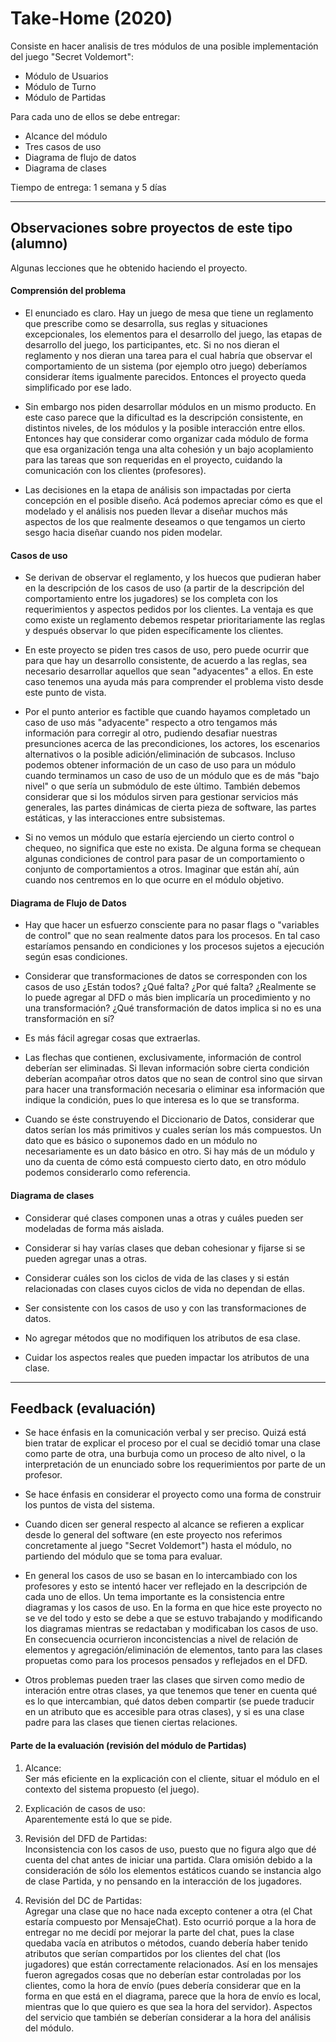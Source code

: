 # Take-Home (2020)

Consiste en hacer analisis de tres módulos de una posible implementación del juego "Secret Voldemort":

* Módulo de Usuarios
* Módulo de Turno
* Módulo de Partidas

Para cada uno de ellos se debe entregar:

- Alcance del módulo
- Tres casos de uso
- Diagrama de flujo de datos
- Diagrama de clases

Tiempo de entrega: 1 semana y 5 días

---

## Observaciones sobre proyectos de este tipo (alumno)

Algunas lecciones que he obtenido haciendo el proyecto.  

#### Comprensión del problema  

- El enunciado es claro. Hay un juego de mesa que tiene un reglamento que prescribe como se desarrolla, sus reglas y situaciones excepcionales, los elementos para el desarrollo del juego, las etapas de desarrollo del juego, los participantes, etc. Si no nos dieran el reglamento y nos dieran una tarea para el cual habría que observar el comportamiento de un sistema (por ejemplo otro juego) deberíamos considerar ítems igualmente parecidos. Entonces el proyecto queda simplificado por ese lado.  

- Sin embargo nos piden desarrollar módulos en un mismo producto. En este caso parece que la dificultad es la descripción consistente, en distintos niveles, de los módulos y la posible interacción entre ellos. Entonces hay que considerar como organizar cada módulo de forma que esa organización tenga una alta cohesión y un bajo acoplamiento para las tareas que son requeridas en el proyecto, cuidando la comunicación con los clientes (profesores).  

- Las decisiones en la etapa de análisis son impactadas por cierta concepción en el posible diseño. Acá podemos apreciar cómo es que el modelado y el análisis nos pueden llevar a diseñar muchos más aspectos de los que realmente deseamos o que tengamos un cierto sesgo hacia diseñar cuando nos piden modelar.  

#### Casos de uso  

- Se derivan de observar el reglamento, y los huecos que pudieran haber en la descripción de los casos de uso (a partir de la descripción del comportamiento entre los jugadores) se los completa con los requerimientos y aspectos pedidos por los clientes. La ventaja es que como existe un reglamento debemos respetar prioritariamente las reglas y después observar lo que piden específicamente los clientes.  

- En este proyecto se piden tres casos de uso, pero puede ocurrir que para que hay un desarrollo consistente, de acuerdo a las reglas, sea necesario desarrollar aquellos que sean "adyacentes" a ellos. En este caso tenemos una ayuda más para comprender el problema visto desde este punto de vista.  

- Por el punto anterior es factible que cuando hayamos completado un caso de uso más "adyacente" respecto a otro tengamos más información para corregir al otro, pudiendo desafiar nuestras presunciones acerca de las precondiciones, los actores, los escenarios alternativos o la posible adición/eliminación de subcasos. Incluso podemos obtener información de un caso de uso para un módulo cuando terminamos un caso de uso de un módulo que es de más "bajo nivel" o que sería un submódulo de este último. También debemos considerar que si los módulos sirven para gestionar servicios más generales, las partes dinámicas de cierta pieza de software, las partes estáticas, y las interacciones entre subsistemas.  

- Si no vemos un módulo que estaría ejerciendo un cierto control o chequeo, no significa que este no exista. De alguna forma se chequean algunas condiciones de control para pasar de un comportamiento o conjunto de comportamientos a otros. Imaginar que están ahí, aún cuando nos centremos en lo que ocurre en el módulo objetivo.  

#### Diagrama de Flujo de Datos  

- Hay que hacer un esfuerzo consciente para no pasar flags o "variables de control" que no sean realmente datos para los procesos. En tal caso estaríamos pensando en condiciones y los procesos sujetos a ejecución según esas condiciones.  

- Considerar que transformaciones de datos se corresponden con los casos de uso ¿Están todos? ¿Qué falta? ¿Por qué falta? ¿Realmente se lo puede agregar al DFD o más bien implicaría un procedimiento y no una transformación? ¿Qué transformación de datos implica si no es una transformación en sí?

- Es más fácil agregar cosas que extraerlas.  

- Las flechas que contienen, exclusivamente, información de control deberían ser eliminadas. Si llevan información sobre cierta condición deberían acompañar otros datos que no sean de control sino que sirvan para hacer una transformación necesaria o eliminar esa información que indique la condición, pues lo que interesa es lo que se transforma.  

- Cuando se éste construyendo el Diccionario de Datos, considerar que datos serían los más primitivos y cuales serían los más compuestos. Un dato que es básico o suponemos dado en un módulo no necesariamente es un dato básico en otro. Si hay más de un módulo y uno da cuenta de cómo está compuesto cierto dato, en otro módulo podemos considerarlo como referencia. 

#### Diagrama de clases  

- Considerar qué clases componen unas a otras y cuáles pueden ser modeladas de forma más aislada.  

- Considerar si hay varías clases que deban cohesionar y fijarse si se pueden agregar unas a otras.  

- Considerar cuáles son los ciclos de vida de las clases y si están relacionadas con clases cuyos ciclos de vida no dependan de ellas.  

- Ser consistente con los casos de uso y con las transformaciones de datos.  

- No agregar métodos que no modifiquen los atributos de esa clase.  

- Cuidar los aspectos reales que pueden impactar los atributos de una clase.  

---

## Feedback (evaluación)

* Se hace énfasis en la comunicación verbal y ser preciso. Quizá está bien tratar de explicar el proceso por el cual se decidió tomar una clase como parte de otra, una burbuja como un proceso de alto nivel, o la interpretación de un enunciado sobre los requerimientos por parte de un profesor.  

* Se hace énfasis en considerar el proyecto como una forma de construir los puntos de vista del sistema.  

* Cuando dicen ser general respecto al alcance se refieren a explicar desde lo general del software (en este proyecto nos referimos concretamente al juego "Secret Voldemort") hasta el módulo, no partiendo del módulo que se toma para evaluar.  

* En general los casos de uso se basan en lo intercambiado con los profesores y esto se intentó hacer ver reflejado en la descripción de cada uno de ellos. Un tema importante es la consistencia entre diagramas y los casos de uso. En la forma en que hice este proyecto no se ve del todo y esto se debe a que se estuvo trabajando y modificando los diagramas mientras se redactaban y modificaban los casos de uso. En consecuencia ocurrieron inconcistencias a nivel de relación de elementos y agregación/eliminación de elementos, tanto para las clases propuetas como para los procesos pensados y reflejados en el DFD.  

* Otros problemas pueden traer las clases que sirven como medio de interación entre otras clases, ya que tenemos que tener en cuenta qué es lo que intercambian, qué datos deben compartir (se puede traducir en un atributo que es accesible para otras clases), y si es una clase padre para las clases que tienen ciertas relaciones.  

#### Parte de la evaluación (revisión del módulo de Partidas)

1. Alcance:  
Ser más eficiente en la explicación con el cliente, situar el módulo en el contexto del sistema propuesto (el juego).  

2. Explicación de casos de uso:  
Aparentemente está lo que se pide.  

3. Revisión del DFD de Partidas:  
Inconsistencia con los casos de uso, puesto que no figura algo que dé cuenta del chat antes de iniciar una partida. Clara omisión debido a la consideración de sólo los elementos estáticos cuando se instancia algo de clase Partida, y no pensando en la interacción de los jugadores.  

4. Revisión del DC de Partidas:  
Agregar una clase que no hace nada excepto contener a otra (el Chat estaría compuesto por MensajeChat). Esto ocurrió porque a la hora de entregar no me decidí por mejorar la parte del chat, pues la clase quedaba vacía en atributos o métodos, cuando debería haber tenido atributos que serían compartidos por los clientes del chat (los jugadores) que están correctamente relacionados. Así en los mensajes fueron agregados cosas que no deberían estar controladas por los clientes, como la hora de envío (pues debería considerar que en la forma en que está en el diagrama, parece que la hora de envío es local, mientras que lo que quiero es que sea la hora del servidor). Aspectos del servicio que también se deberían considerar a la hora del análisis del módulo.  
